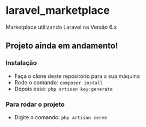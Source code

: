 # laravel_marketplace
Marketplace utilizando Laravel na Versão 6.x

## Projeto ainda em andamento!

### Instalação
- Faça o clone deste repositório para a sua máquina
- Rode o comando: `composer install`
- Depois esse: `php artisan key:generate`

### Para rodar o projeto
- Digite o comando: `php artisan serve`
